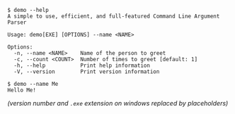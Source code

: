 ```console
$ demo --help
A simple to use, efficient, and full-featured Command Line Argument Parser

Usage: demo[EXE] [OPTIONS] --name <NAME>

Options:
  -n, --name <NAME>    Name of the person to greet
  -c, --count <COUNT>  Number of times to greet [default: 1]
  -h, --help           Print help information
  -V, --version        Print version information

$ demo --name Me
Hello Me!

```
*(version number and `.exe` extension on windows replaced by placeholders)*
